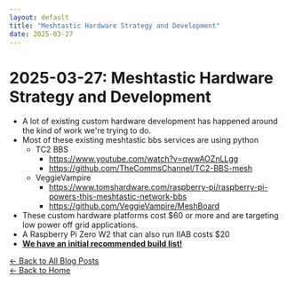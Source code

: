 ```yaml
---
layout: default
title: "Meshtastic Hardware Strategy and Development"
date: 2025-03-27
---
```


# 2025-03-27: Meshtastic Hardware Strategy and Development

- A lot of existing custom hardware development has happened around the kind of work we're trying to do.
- Most of these existing meshtastic bbs services are using python
  - TC2 BBS
    - https://www.youtube.com/watch?v=qwwAOZnLLgg
    - https://github.com/TheCommsChannel/TC2-BBS-mesh
  - VeggieVampire
    - https://www.tomshardware.com/raspberry-pi/raspberry-pi-powers-this-meshtastic-network-bbs
    - https://github.com/VeggieVampire/MeshBoard
- These custom hardware platforms cost $60 or more and are targeting low power off grid applications.
- A Raspberry Pi Zero W2 that can also run IIAB costs $20
- [**We have an initial recommended build list!**](https://highdesertinstitute.org/guilds/lorekeepers/cyberpony-express/build-list-v0.1/)


[← Back to All Blog Posts](/blog/)  
[← Back to Home](/)
